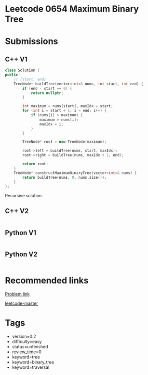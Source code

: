 # Leetcode 0654 Maximum Binary Tree

# Submissions

## C++ V1

```C++
class Solution {
public:
    // [start, end)
    TreeNode* buildTree(vector<int>& nums, int start, int end) {
        if (end - start == 0) {
            return nullptr;
        }

        int maximum = nums[start], maxIdx = start;
        for (int i = start + 1; i < end; i++) {
            if (nums[i] > maximum) {
                maximum = nums[i];
                maxIdx = i;
            }
        }

        TreeNode* root = new TreeNode(maximum);

        root->left = buildTree(nums, start, maxIdx);
        root->right = buildTree(nums, maxIdx + 1, end);

        return root;
    }
    TreeNode* constructMaximumBinaryTree(vector<int>& nums) {
        return buildTree(nums, 0, nums.size());
    }
};
```

Recursive solution.


## C++ V2

```C++
```



## Python V1

```python
```



## Python V2

```python

```


# Recommended links

[Problem link](https://leetcode.com/problems/maximum-binary-tree/description/)

[leetcode-master](https://github.com/youngyangyang04/leetcode-master/blob/master/problems/0654.%E6%9C%80%E5%A4%A7%E4%BA%8C%E5%8F%89%E6%A0%91.md)


# Tags

- version=0.2
- difficulty=easy
- status=unfinished
- review_time=0
- keyword=tree
- keyword=binary_tree
- keyword=traversal